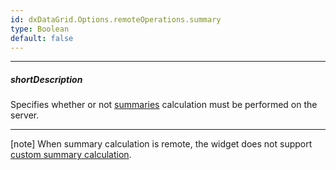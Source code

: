 ```yaml
---
id: dxDataGrid.Options.remoteOperations.summary
type: Boolean
default: false
---
```

---
##### shortDescription
Specifies whether or not [summaries](/Documentation/Guide/Widgets/DataGrid/Summaries/Total_Summary/) calculation must be performed on the server.

---
[note] When summary calculation is remote, the widget does not support [custom summary calculation](/Documentation/Guide/Widgets/DataGrid/Summaries/Custom_Aggregate_Function/).